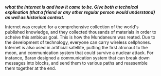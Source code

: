 **_what the Internet is and how it came to be. Give both a technical explination (that a friend or any other regular person would understand) as well as historical context._**

Internet was created for a comprehensive collection of the world's published knowledge, and they collected thousands of materials in order to acheive this ambious goal. This is how the Mundaneum was reated. Due to the development of technology, everyone can carry wireless cellphones. Internet is also used in artificial satellite, putting the first atronaut to the moon, and communication system that could survive a nuclear attack. For instance, Baran designed a communication system that can break down messages into blocks, and send them to various paths and reassemble them together at the end. 